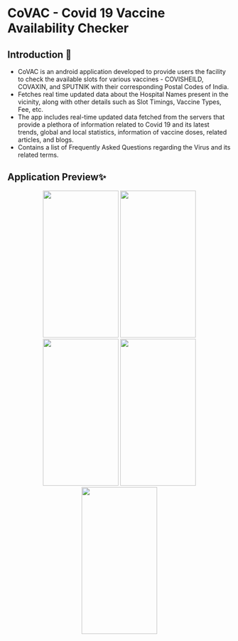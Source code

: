 # CoVAC - Covid 19 Vaccine Availability Checker

## Introduction 📌
- CoVAC is an android application developed to provide users the facility to check the available slots for various vaccines - COVISHEILD, COVAXIN, and SPUTNIK with their corresponding Postal Codes of India. 
- Fetches real time updated data about the Hospital Names present in the vicinity, along with other details such as Slot Timings, Vaccine Types, Fee, etc.
- The app includes real-time updated data fetched from the servers that provide a plethora of information related to Covid 19 and its latest trends, global and local statistics, information of vaccine doses, related articles, and blogs.
- Contains a list of Frequently Asked Questions regarding the Virus and its related terms.

## Application Preview✨
<p align="center">
  <img width="170" height="330" src="https://user-images.githubusercontent.com/59761275/138751886-2b1cd61c-77c7-4923-80e9-5d143a385fac.png"/>
  <img width="170" height="330" src="https://user-images.githubusercontent.com/59761275/138753035-8f94887c-e0be-42dd-b43d-22b00f6d73a2.png"/>
  <img width="170" height="330" src="https://user-images.githubusercontent.com/59761275/138753268-cfa19047-bc37-45d1-accf-adb78de6453e.png"/>
  <img width="170" height="330" src="https://user-images.githubusercontent.com/59761275/138753375-90986ee4-3476-4981-b448-3d74a97a0300.png"/>
  <img width="170" height="330" src="https://user-images.githubusercontent.com/59761275/138753526-c7d6d80b-74c2-4c57-a983-a6c2bbfa52e9.png"/>

  
